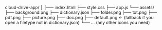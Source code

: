 cloud-drive-app/
│
├── index.html
├── style.css
├── app.js
└── assets/
    ├── background.png
    ├── dictionary.json
    ├── folder.png
    ├── txt.png
    ├── pdf.png
    ├── picture.png
    ├── doc.png
    ├── default.png      ← (fallback if you open a filetype not in dictionary.json)
    └── … (any other icons you need)
